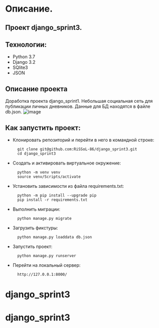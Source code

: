 # Описание.

## Проект django_sprint3.

## Технологии:
* Python 3.7
* Django 3.2
* SQlite3
* JSON

## Описание проекта

Доработка проекта django_sprint1.
Небольшая социальная сеть для публикации личных дневников. Данные для БД находятся в файле db.json.
![image](https://github.com/RiSSoL-86/django_sprint3/assets/110422516/99f01781-dc7d-4715-9dc9-ada61b22ff0a)


## Как запустить проект:

* Клонировать репозиторий и перейти в него в командной строке:

        git clone git@github.com:RiSSoL-86/django_sprint3.git
        cd django_sprint3

* Cоздать и активировать виртуальное окружение:

        python -m venv venv
        source venv/Scripts/activate

* Установить зависимости из файла requirements.txt:

        python -m pip install --upgrade pip
        pip install -r requirements.txt

* Выполнить миграции:

        python manage.py migrate

* Загрузить фикстуры:

        python manage.py loaddata db.json

* Запустить проект:

        python manage.py runserver

* Перейти на локальный сервер:

        http://127.0.0.1:8000/
# django_sprint3
# django_sprint3
